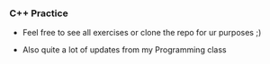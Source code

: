### C++ Practice

* Feel free to see all exercises or clone the repo for ur purposes ;)

* Also quite a lot of updates from my Programming class

